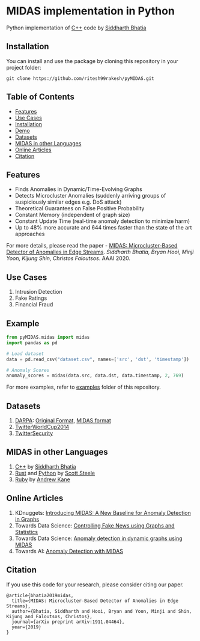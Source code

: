 # MIDAS implementation in Python

Python implementation of [C++](https://github.com/bhatiasiddharth/MIDAS) code by [Siddharth Bhatia](https://github.com/bhatiasiddharth)

## Installation

You can install and use the package by cloning this repository in your project folder:

```
git clone https://github.com/ritesh99rakesh/pyMIDAS.git
```

## Table of Contents

  - [Features](#features)
  - [Use Cases](#use-cases)
  - [Installation](#getting-started)
  - [Demo](#demo)
  - [Datasets](#datasets)
  - [MIDAS in other Languages](#midas-in-other-languages)
  - [Online Articles](#online-articles)
  - [Citation](#citation)

## Features

  - Finds Anomalies in Dynamic/Time-Evolving Graphs
  - Detects Microcluster Anomalies (suddenly arriving groups of
    suspiciously similar edges e.g. DoS attack)
  - Theoretical Guarantees on False Positive Probability
  - Constant Memory (independent of graph size)
  - Constant Update Time (real-time anomaly detection to minimize harm)
  - Up to 48% more accurate and 644 times faster than the state of the
    art approaches

For more details, please read the paper - [MIDAS: Microcluster-Based
Detector of Anomalies in Edge
Streams](https://www.comp.nus.edu.sg/~sbhatia/assets/pdf/midas.pdf).
*Siddharth Bhatia, Bryan Hooi, Minji Yoon, Kijung Shin, Christos
Faloutsos*. AAAI 2020.

## Use **Cases**

1.  Intrusion Detection
2.  Fake Ratings
3.  Financial Fraud

## Example

```python
from pyMIDAS.midas import midas
import pandas as pd

# Load dataset
data = pd.read_csv("dataset.csv", names=['src', 'dst', 'timestamp'])

# Anomaly Scores
anomaly_scores = midas(data.src, data.dst, data.timestamp, 2, 769)
```

For more examples, refer to [examples](https://github.com/ritesh99rakesh/pyMIDAS/tree/master/example) folder of this repository.

## Datasets

1.  [DARPA](https://www.ll.mit.edu/r-d/datasets/1998-darpa-intrusion-detection-evaluation-dataset):
    [Original
    Format](https://www.comp.nus.edu.sg/~sbhatia/assets/datasets/darpa_original.csv),
    [MIDAS
    format](https://www.comp.nus.edu.sg/~sbhatia/assets/datasets/darpa_midas.csv)
2.  [TwitterWorldCup2014](http://odds.cs.stonybrook.edu/twitterworldcup2014-dataset)
3.  [TwitterSecurity](http://odds.cs.stonybrook.edu/twittersecurity-dataset)

## MIDAS in other Languages

1.  [C++](https://github.com/bhatiasiddharth/MIDAS) by [Siddharth
    Bhatia](https://github.com/bhatiasiddharth)
2.  [Rust](https://github.com/scooter-dangle/midas_rs) and
    [Python](https://github.com/scooter-dangle/midas_rs/tree/master/python)
    by [Scott Steele](https://github.com/scooter-dangle)
3.  [Ruby](https://github.com/ankane/midas) by [Andrew
    Kane](https://github.com/ankane)

## Online Articles

1.  KDnuggets: [Introducing MIDAS: A New Baseline for Anomaly Detection
    in
    Graphs](https://www.kdnuggets.com/2020/04/midas-new-baseline-anomaly-detection-graphs.html)
2.  Towards Data Science: [Controlling Fake News using Graphs and
    Statistics](https://towardsdatascience.com/controlling-fake-news-using-graphs-and-statistics-31ed116a986f)
3.  Towards Data Science: [Anomaly detection in dynamic graphs using
    MIDAS](https://towardsdatascience.com/anomaly-detection-in-dynamic-graphs-using-midas-e4f8d0b1db45)
4.  Towards AI: [Anomaly Detection with
    MIDAS](https://medium.com/towards-artificial-intelligence/anomaly-detection-with-midas-2735a2e6dce8)

## Citation

If you use this code for your research, please consider citing our
paper.

``` markup
@article{bhatia2019midas,
  title={MIDAS: Microcluster-Based Detector of Anomalies in Edge Streams},
  author={Bhatia, Siddharth and Hooi, Bryan and Yoon, Minji and Shin, Kijung and Faloutsos, Christos},
  journal={arXiv preprint arXiv:1911.04464},
  year={2019}
}
```
